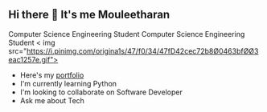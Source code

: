 ## Hi there 👋 It's me Mouleetharan

Computer Science Engineering Student
Computer Science Engineering Student
< img src="https://i.pinimg.com/origina1s/47/f0/34/47fD42cec72b8Ø0463bfØØ3eac1257e.gif">
 - Here's my [portfolio](https://moulee.web.appL)
 - I'm currently learning Python
 - I'm looking to collaborate on Software Developer
 - Ask me about Tech
